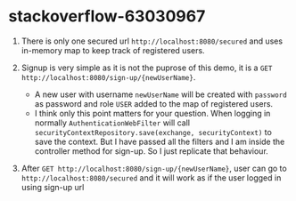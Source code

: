 # stackoverflow-63030967

1. There is only one secured url `http://localhost:8080/secured` and uses in-memory map to keep track of registered users.
2. Signup is very simple as it is not the puprose of this demo, it is a `GET http://localhost:8080/sign-up/{newUserName}`. 
    - A new user with username `newUserName` will be created with `password` as password and role `USER` added to the map of registered users.
    - I think only this point matters for your question. When logging in normally `AuthenticationWebFilter` will call 
     `securityContextRepository.save(exchange, securityContext)` to save the context. But I have passed all the filters and I am inside the controller
     method for sign-up. So I just replicate that behaviour.
     
3. After `GET http://localhost:8080/sign-up/{newUserName}`, user can go to `http://localhost:8080/secured` and it will work as if the user logged in using sign-up url

